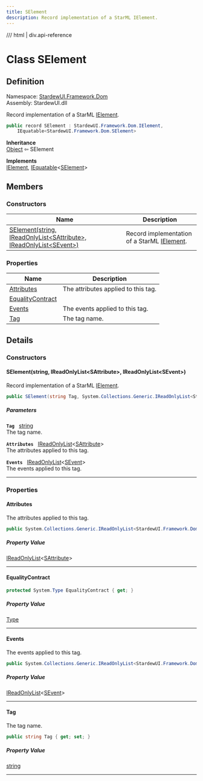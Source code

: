 ```yaml
---
title: SElement
description: Record implementation of a StarML IElement.
---
```


<link rel="stylesheet" href="/StardewUI/stylesheets/reference.css" />

/// html | div.api-reference

# Class SElement

## Definition

<div class="api-definition" markdown>

Namespace: [StardewUI.Framework.Dom](index.md)  
Assembly: StardewUI.dll  

</div>

Record implementation of a StarML [IElement](ielement.md).

```cs
public record SElement : StardewUI.Framework.Dom.IElement, 
    IEquatable<StardewUI.Framework.Dom.SElement>
```

**Inheritance**  
[Object](https://learn.microsoft.com/en-us/dotnet/api/system.object) ⇦ SElement

**Implements**  
[IElement](ielement.md), [IEquatable](https://learn.microsoft.com/en-us/dotnet/api/system.iequatable-1)<[SElement](selement.md)>

## Members

### Constructors

 | Name | Description |
| --- | --- |
| [SElement(string, IReadOnlyList&lt;SAttribute&gt;, IReadOnlyList&lt;SEvent&gt;)](#selementstring-ireadonlylistsattribute-ireadonlylistsevent) | Record implementation of a StarML [IElement](ielement.md). | 

### Properties

 | Name | Description |
| --- | --- |
| [Attributes](#attributes) | The attributes applied to this tag. | 
| [EqualityContract](#equalitycontract) |  | 
| [Events](#events) | The events applied to this tag. | 
| [Tag](#tag) | The tag name. | 

## Details

### Constructors

#### SElement(string, IReadOnlyList&lt;SAttribute&gt;, IReadOnlyList&lt;SEvent&gt;)

Record implementation of a StarML [IElement](ielement.md).

```cs
public SElement(string Tag, System.Collections.Generic.IReadOnlyList<StardewUI.Framework.Dom.SAttribute> Attributes, System.Collections.Generic.IReadOnlyList<StardewUI.Framework.Dom.SEvent> Events);
```

##### Parameters

**`Tag`** &nbsp; [string](https://learn.microsoft.com/en-us/dotnet/api/system.string)  
The tag name.

**`Attributes`** &nbsp; [IReadOnlyList](https://learn.microsoft.com/en-us/dotnet/api/system.collections.generic.ireadonlylist-1)<[SAttribute](sattribute.md)>  
The attributes applied to this tag.

**`Events`** &nbsp; [IReadOnlyList](https://learn.microsoft.com/en-us/dotnet/api/system.collections.generic.ireadonlylist-1)<[SEvent](sevent.md)>  
The events applied to this tag.

-----

### Properties

#### Attributes

The attributes applied to this tag.

```cs
public System.Collections.Generic.IReadOnlyList<StardewUI.Framework.Dom.SAttribute> Attributes { get; set; }
```

##### Property Value

[IReadOnlyList](https://learn.microsoft.com/en-us/dotnet/api/system.collections.generic.ireadonlylist-1)<[SAttribute](sattribute.md)>

-----

#### EqualityContract



```cs
protected System.Type EqualityContract { get; }
```

##### Property Value

[Type](https://learn.microsoft.com/en-us/dotnet/api/system.type)

-----

#### Events

The events applied to this tag.

```cs
public System.Collections.Generic.IReadOnlyList<StardewUI.Framework.Dom.SEvent> Events { get; set; }
```

##### Property Value

[IReadOnlyList](https://learn.microsoft.com/en-us/dotnet/api/system.collections.generic.ireadonlylist-1)<[SEvent](sevent.md)>

-----

#### Tag

The tag name.

```cs
public string Tag { get; set; }
```

##### Property Value

[string](https://learn.microsoft.com/en-us/dotnet/api/system.string)

-----

